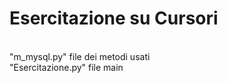# Esercitazione su Cursori
<br />"m_mysql.py" file dei metodi usati <br />
"Esercitazione.py" file main
